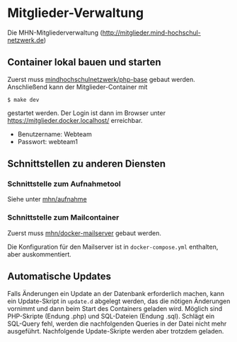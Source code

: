 # Mitglieder-Verwaltung

Die MHN-Mitgliederverwaltung (http://mitglieder.mind-hochschul-netzwerk.de)

## Container lokal bauen und starten

Zuerst muss [mindhochschulnetzwerk/php-base](https://github.com/Mind-Hochschul-Netzwerk/php-base) gebaut werden. Anschließend kann der Mitglieder-Container mit 

    $ make dev
    
gestartet werden. Der Login ist dann im Browser unter https://mitglieder.docker.localhost/ erreichbar.

* Benutzername: Webteam
* Passwort: webteam1

## Schnittstellen zu anderen Diensten

### Schnittstelle zum Aufnahmetool

Siehe unter [mhn/aufnahme](https://gitlab.mind-hochschul-netzwerk.de/mhn/aufnahme)

### Schnittstelle zum Mailcontainer

Zuerst muss [mhn/docker-mailserver](https://gitlab.mind-hochschul-netzwerk.de/mhn/docker-mailserver) gebaut werden.

Die Konfiguration für den Mailserver ist in `docker-compose.yml` enthalten, aber auskommentiert.

## Automatische Updates

Falls Änderungen ein Update an der Datenbank erforderlich machen, kann ein Update-Skript in `update.d` abgelegt werden, das die nötigen Änderungen vornimmt und dann beim Start des Containers geladen wird. Möglich sind PHP-Skripte (Endung .php) und SQL-Dateien (Endung .sql). Schlägt ein SQL-Query fehl, werden die nachfolgenden Queries in der Datei nicht mehr ausgeführt. Nachfolgende Update-Skripte werden aber trotzdem geladen.
